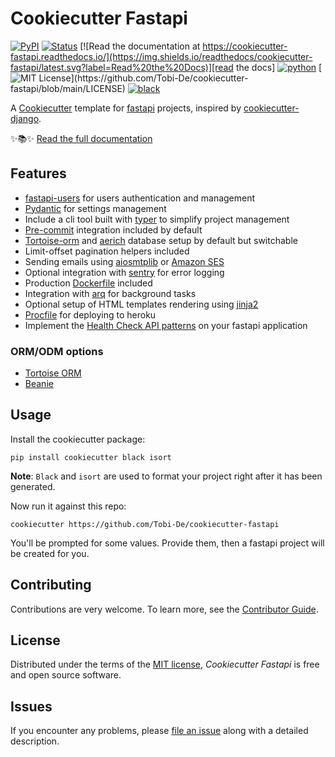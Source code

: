 # Cookiecutter Fastapi

[![PyPI](https://img.shields.io/pypi/v/cookiecutter-fastapi.svg)][pypi_]
[![Status](https://img.shields.io/pypi/status/cookiecutter-fastapi.svg)][status]
[![Read the documentation at https://cookiecutter-fastapi.readthedocs.io/](https://img.shields.io/readthedocs/cookiecutter-fastapi/latest.svg?label=Read%20the%20Docs)][read the docs]
[![python](https://img.shields.io/pypi/pyversions/cookiecutter-fastapi)](https://github.com/Tobi-De/cookiecutter-fastapi)
[![MIT License](https://img.shields.io/apm/l/atomic-design-ui.svg?)](https://github.com/Tobi-De/cookiecutter-fastapi/blob/main/LICENSE)
[![black](https://img.shields.io/badge/code%20style-black-000000.svg)](https://github.com/psf/black)

[read the docs]: https://cookiecutter-fastapi.readthedocs.io/
[pypi_]: https://pypi.org/project/fastapi-paginator/
[status]: https://pypi.org/project/fastapi-paginator/

A [Cookiecutter](https://github.com/audreyr/cookiecutter) template for [fastapi](https://fastapi.tiangolo.com) projects, inspired by [cookiecutter-django](https://github.com/cookiecutter/cookiecutter-django).

✨📚✨ [Read the full documentation][read the docs]

## Features

-  [fastapi-users](https://github.com/fastapi-users/fastapi-users) for users authentication and management
-  [Pydantic](https://pydantic-docs.helpmanual.io/) for settings management
-  Include a cli tool built with [typer](https://github.com/tiangolo/typer) to simplify project management
-  [Pre-commit](https://pre-commit.com/) integration included by default
-  [Tortoise-orm](https://tortoise.github.io/) and [aerich](https://github.com/tortoise/aerich) database setup by default but switchable
-  Limit-offset pagination helpers included
-  Sending emails using [aiosmtplib](https://aiosmtplib.readthedocs.io/en/stable/client.html) or [Amazon SES](https://aws.amazon.com/fr/ses/)
-  Optional integration with [sentry](https://docs.sentry.io/platforms/python/) for error logging
-  Production [Dockerfile](https://www.docker.com/) included
-  Integration with [arq](https://github.com/samuelcolvin/arq) for background tasks
-  Optional setup of HTML templates rendering using [jinja2](https://jinja.palletsprojects.com/en/3.1.x/)
-  [Procfile](https://devcenter.heroku.com/articles/procfile) for deploying to heroku
-  Implement the [Health Check API patterns](https://microservices.io/patterns/observability/health-check-api.html) on your fastapi application

### ORM/ODM options

- [Tortoise ORM](https://tortoise.github.io/)
- [Beanie](https://github.com/roman-right/beanie)

## Usage

Install the cookiecutter package:

```shell
pip install cookiecutter black isort
```

**Note**: `Black` and `isort` are used to format your project right after it has been generated.

Now run it against this repo:

```shell
cookiecutter https://github.com/Tobi-De/cookiecutter-fastapi
```

You'll be prompted for some values. Provide them, then a fastapi project will be created for you.

## Contributing

Contributions are very welcome. To learn more, see the [Contributor Guide].

## License

Distributed under the terms of the [MIT license][license],
_Cookiecutter Fastapi_ is free and open source software.

## Issues

If you encounter any problems,
please [file an issue] along with a detailed description.

[file an issue]: https://github.com/tobi-de/cookiecutter-fastapi/issues

<!-- github-only -->

[license]: https://github.com/tobi-de/cookiecutter-fastapi/blob/main/LICENSE
[contributor guide]: https://github.com/tobi-de/cookiecutter-fastapi/blob/main/CONTRIBUTING.md
